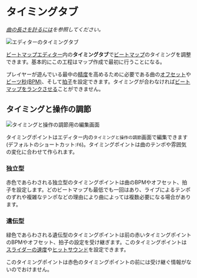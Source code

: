 # タイミングタブ

*[曲の長さを計るには](/wiki/Guides/How_to_Time_Songs)を参照してください。*

![エディターのタイミングタブ](/wiki/shared/timing/Timing_base.jpg)

[ビートマップエディター](/wiki/Client/Beatmap_editor)内の**タイミングタブ**で[ビートマップ](/wiki/Beatmap)のタイミングを調整できます。基本的にこの工程はマップ作成で最初に行うことになる。

プレイヤーが遊んでいる最中の[精度](/wiki/Gameplay/Accuracy)を高めるために必要である曲の[オフセット](/wiki/Offset)や[ビーツ秒(BPM)](/wiki/Music_theory/Tempo)、そして[拍子](https://ja.wikipedia.org/wiki/%E6%8B%8D%E5%AD%90)を設定できます。タイミングが合わなければ[ビートマップをランクさせる](/wiki/Beatmap_ranking_procedure)ことができません。

## タイミングと操作の調節

![タイミングと操作の調節用の編集画面](/wiki/shared/timing/TimingSetup.png)

タイミングポイントはエディター内の`タイミングと操作の調節`画面で編集できます(デフォルトのショートカット:`F6`)。タイミングポイントは曲のテンポや雰囲気の変化に合わせて作られます。

### 独立型

赤色であらわされる独立型のタイミングポイントは曲のBPMやオフセット、拍子を設定します。どのビートマップも最低でも一回はあり、ライブによるテンポのずれや複雑なテンポなどの理由により曲によっては複数必要になる場合があります。

### 遺伝型

緑色であらわされる遺伝型のタイミングポイントは前の赤いタイミングポイントのBPMやオフセット、拍子の設定を受け継ぎます。このタイミングポイントは[スライダーの速度](/wiki/Gameplay/Hit_object/Slider/Slider_velocity)や[ヒットサウンド](/wiki/Beatmapping/Hitsound)を設定できます。

このタイミングポイントは赤色のタイミングポイントの前には受け継ぐ情報がないのでおけません。

